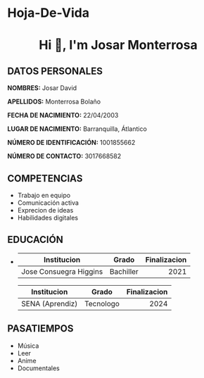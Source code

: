 # Hoja-De-Vida
<h1 align="center">Hi 👋, I'm Josar Monterrosa</h1>

## DATOS PERSONALES ##
**NOMBRES:** Josar David

**APELLIDOS:** Monterrosa Bolaño

**FECHA DE NACIMIENTO:** 22/04/2003

**LUGAR DE NACIMIENTO:** Barranquilla, Átlantico

**NÚMERO DE IDENTIFICACIÓN:** 1001855662

**NÚMERO DE CONTACTO:** 3017668582
## COMPETENCIAS ##
- Trabajo en equipo
- Comunicación activa
- Exprecion de ideas
- Habilidades digitales
## EDUCACIÓN ##
- |  Institucion                     |     Grado       |  Finalizacion |
  |--------------------------------- |:---------------:|--------------:|
  | Jose Consuegra Higgins           |  Bachiller      | 2021          |

  | Institucion                      |      Grado      |  Finalizacion |
  |--------------------------------- |:---------------:|--------------:|
  | SENA           (Aprendiz)        |  Tecnologo      |      2024     |

## PASATIEMPOS ##
- Música
- Leer
- Anime
- Documentales
